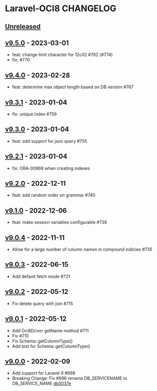 # Laravel-OCI8 CHANGELOG

## [Unreleased](https://github.com/yajra/laravel-oci8/compare/v9.0.0...9.x)

## [v9.5.0](https://github.com/yajra/laravel-oci8/compare/v9.4.0...v9.5.0) - 2023-03-01

- feat: change limit character for 12c02 #762 (#774)
- fix: #770

## [v9.4.0](https://github.com/yajra/laravel-oci8/compare/v9.3.1...v9.4.0) - 2023-02-28

- feat: determine max object length based on DB version #767

## [v9.3.1](https://github.com/yajra/laravel-oci8/compare/v9.3.0...v9.3.1) - 2023-01-04

- fix: unique index #759

## [v9.3.0](https://github.com/yajra/laravel-oci8/compare/v9.2.1...v9.3.0) - 2023-01-04

- feat: add support for json query #755

## [v9.2.1](https://github.com/yajra/laravel-oci8/compare/v9.2.0...v9.2.1) - 2023-01-04

- fix: ORA-00969 when creating indexes

## [v9.2.0](https://github.com/yajra/laravel-oci8/compare/v9.1.0...v9.2.0) - 2022-12-11

- feat: add random order on grammar #740

## [v9.1.0](https://github.com/yajra/laravel-oci8/compare/v9.0.4...v9.1.0) - 2022-12-06

- feat: make session variables configurable #738

## [v9.0.4](https://github.com/yajra/laravel-oci8/compare/v9.0.3...v9.0.4) - 2022-11-11

- Allow for a large number of column names in compound indicies #735

## [v9.0.3](https://github.com/yajra/laravel-oci8/compare/v9.0.2...v9.0.3) - 2022-06-15

- Add default fetch mode #721

## [v9.0.2](https://github.com/yajra/laravel-oci8/compare/v9.0.1...v9.0.2) - 2022-05-12

- Fix delete query with join #715

## [v9.0.1](https://github.com/yajra/laravel-oci8/compare/v9.0.0...v9.0.1) - 2022-05-12

- Add Oci8Driver getName method #711
- Fix #710
- Fix Schema::getColumnType()
- Add test for Schema::getColumnType()

## [v9.0.0](https://github.com/yajra/laravel-oci8/compare/8.x...v9.0.0) - 2022-02-09

- Add support for Laravel 9 #698
- Breaking Change: Fix #696 rename DB_SERVICENAME to DB_SERVICE_NAME [db5037e](https://github.com/yajra/laravel-oci8/commit/db5037eb83bfadf3c1400d8c5780d3270e7c315f)
